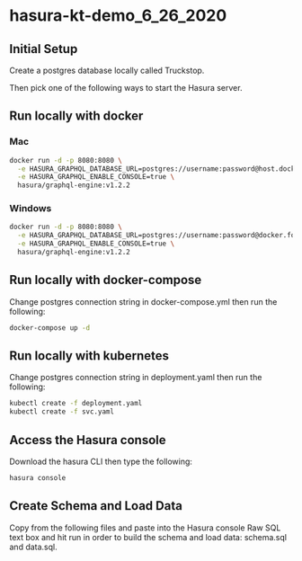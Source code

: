 # hasura-kt-demo_6_26_2020

## Initial Setup
Create a postgres database locally called Truckstop.

Then pick one of the following ways to start the Hasura server.

## Run locally with docker
### Mac
```bash
docker run -d -p 8080:8080 \
  -e HASURA_GRAPHQL_DATABASE_URL=postgres://username:password@host.docker.internal:5432/Truckstop \
  -e HASURA_GRAPHQL_ENABLE_CONSOLE=true \
  hasura/graphql-engine:v1.2.2
```
### Windows
```bash
docker run -d -p 8080:8080 \
  -e HASURA_GRAPHQL_DATABASE_URL=postgres://username:password@docker.for.win.localhost:5432/Truckstop \
  -e HASURA_GRAPHQL_ENABLE_CONSOLE=true \
  hasura/graphql-engine:v1.2.2
```
## Run locally with docker-compose
Change postgres connection string in docker-compose.yml then run the following:
```bash
docker-compose up -d
```
## Run locally with kubernetes
Change postgres connection string in deployment.yaml then run the following:
```bash
kubectl create -f deployment.yaml
kubectl create -f svc.yaml
```
## Access the Hasura console
Download the hasura CLI then type the following:
```bash
hasura console
```

## Create Schema and Load Data
Copy from the following files and paste into the Hasura console Raw SQL text box and hit run in order to build the schema and load data: schema.sql and data.sql.
